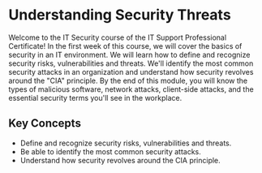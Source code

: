 # Understanding Security Threats

Welcome to the IT Security course of the IT Support Professional Certificate! In the first week of this course, we will cover the basics of security in an IT environment. We will learn how to define and recognize security risks, vulnerabilities and threats. We'll identify the most common security attacks in an organization and understand how security revolves around the "CIA" principle. By the end of this module, you will know the types of malicious software, network attacks, client-side attacks, and the essential security terms you'll see in the workplace.

## Key Concepts

* Define and recognize security risks, vulnerabilities and threats.
* Be able to identify the most common security attacks.
* Understand how security revolves around the CIA principle.